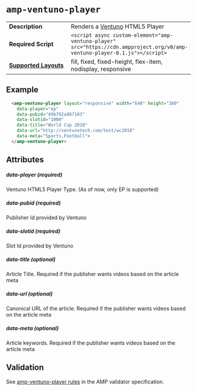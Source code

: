 <!--
Copyright 2017 The AMP HTML Authors. All Rights Reserved.

Licensed under the Apache License, Version 2.0 (the "License");
you may not use this file except in compliance with the License.
You may obtain a copy of the License at

      http://www.apache.org/licenses/LICENSE-2.0

Unless required by applicable law or agreed to in writing, software
distributed under the License is distributed on an "AS-IS" BASIS,
WITHOUT WARRANTIES OR CONDITIONS OF ANY KIND, either express or implied.
See the License for the specific language governing permissions and
limitations under the License.
-->

# <a name="`amp-ventuno-player`"></a> `amp-ventuno-player`

<table>
  <tr>
    <td width="40%"><strong>Description</strong></td>
    <td>Renders a <a href="http://www.ventunotech.com/in/">Ventuno</a> HTML5 Player</td>
  </tr>  
  <tr>
    <td width="40%"><strong>Required Script</strong></td>
    <td><code>&lt;script async custom-element="amp-ventuno-player" src="https://cdn.ampproject.org/v0/amp-ventuno-player-0.1.js">&lt;/script></code></td>
  </tr>
  <tr>
    <td class="col-fourty"><strong><a href="https://www.ampproject.org/docs/guides/responsive/control_layout.html">Supported Layouts</a></strong></td>
    <td>fill, fixed, fixed-height, flex-item, nodisplay, responsive</td>
  </tr>
</table>

## Example

```html
  <amp-ventuno-player layout="responsive" width="640" height="360"
	data-player="ep"
	data-pubid="49b792a987103"
	data-slotid="1000"
	data-title="World Cup 2018"
	data-url="http://ventunotech.com/test/wc2018"
	data-meta="Sports,Football">
  </amp-ventuno-player> 
```


## Attributes

##### data-player (required)

Ventuno HTML5 Player Type. (As of now, only EP is supported)

##### data-pubid (required)

Publisher Id provided by Ventuno

##### data-slotid (required)

Slot Id provided by Ventuno

##### data-title (optional)

Article Title. Required if the publisher wants videos based on the article meta

##### data-url (optional)

Canonical URL of the article. Required if the publisher wants videos based on the article meta

##### data-meta (optional)

Article keywords. Required if the publisher wants videos based on the article meta


## Validation
See [amp-ventuno-player rules](https://github.com/ampproject/amphtml/blob/master/extensions/amp-ventuno-player/validator-amp-ventuno-player.protoascii) in the AMP validator specification.
